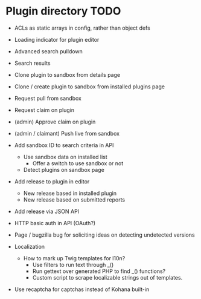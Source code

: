 # Plugin directory TODO

* ACLs as static arrays in config, rather than object defs
* Loading indicator for plugin editor
* Advanced search pulldown
* Search results
* Clone plugin to sandbox from details page
* Clone / create plugin to sandbox from installed plugins page
* Request pull from sandbox
* Request claim on plugin
* (admin) Approve claim on plugin
* (admin / claimant) Push live from sandbox
* Add sandbox ID to search criteria in API
    * Use sandbox data on installed list
        * Offer a switch to use sandbox or not
    * Detect plugins on sandbox page
* Add release to plugin in editor
    * New release based in installed plugin
    * New release based on submitted reports
* Add release via JSON API
* HTTP basic auth in API (OAuth?)

* Page / bugzilla bug for soliciting ideas on detecting undetected versions

* Localization
    * How to mark up Twig templates for l10n?
        * Use filters to run text through _()
        * Run gettext over generated PHP to find _() functions?
        * Custom script to scrape localizable strings out of templates.

* Use recaptcha for captchas instead of Kohana built-in
